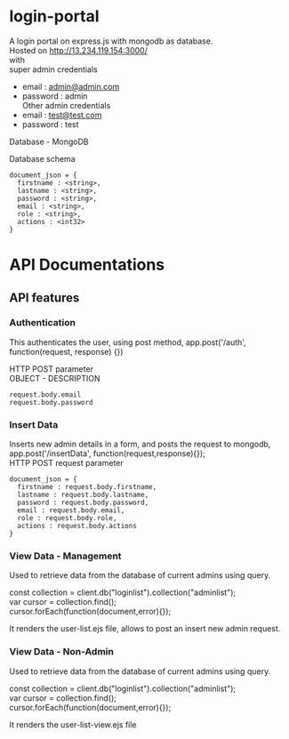 # login-portal
A login portal on express.js with mongodb as database.<br />
Hosted on http://13.234.119.154:3000/<br />
with <br />
super admin credentials<br />
  +  email : admin@admin.com<br />
  +  password : admin<br />
Other admin credentials<br />
  +  email : test@test.com<br />
  +  password : test<br />

Database - MongoDB<br />

Database schema <br />
```
document_json = {
  firstname : <string>,
  lastname : <string>,
  password : <string>,
  email : <string>,
  role : <string>,
  actions : <int32>
}
```
<H1>API Documentations</H1>

<H2>API features</H2>

<H3>Authentication</H3>
This authenticates the user, using post method,
app.post('/auth', function(request, response) {})

HTTP POST parameter <br />
OBJECT - DESCRIPTION <br />
```
request.body.email
request.body.password
```
<H3>Insert Data</H3>
Inserts new admin details in a form, and posts the request to mongodb, app.post('/insertData', function(request,response){}); <br />
HTTP POST request parameter<br />


```
document_json = {
  firstname : request.body.firstname,
  lastname : request.body.lastname,
  password : request.body.password,
  email : request.body.email,
  role : request.body.role,
  actions : request.body.actions
}
```


<H3>View Data - Management</H3> 

Used to retrieve data from the database of current admins using query.<br />

const collection = client.db("loginlist").collection("adminlist");<br />
var cursor = collection.find();				<br />
cursor.forEach(function(document,error){});<br />

It renders the user-list.ejs file, allows to post an insert new admin request.<br />


<H3>View Data - Non-Admin</H3>

Used to retrieve data from the database of current admins using query.<br />

const collection = client.db("loginlist").collection("adminlist");<br />
var cursor = collection.find();				<br />
cursor.forEach(function(document,error){});<br />

It renders the user-list-view.ejs file



